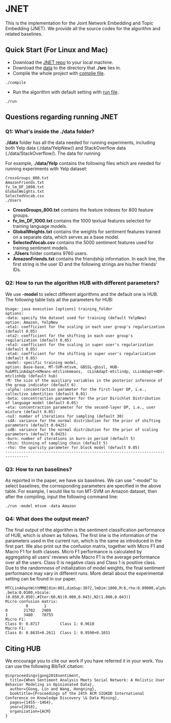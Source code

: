 # JNET
This is the implementation for the Joint Network Embedding and Topic Embedding (JNET). We provide all the source codes for the algorithm and related baselines.

## Quick Start (For Linux and Mac)
* Download the [JNET repo](https://github.com/Linda-sunshine/JNET.git) to your local machine.
* Download the [data](http://www.cs.virginia.edu/~lg5bt/files/jnet_data.zip) to the directory that **./src** lies in.
* Compile the whole project with [complie file](https://github.com/Linda-sunshine/JNET/blob/master/compile).
```
./compile
```
* Run the algorithm with default setting with [run file](https://github.com/Linda-sunshine/JNET/blob/master/run).
```
./run
```
## Questions regarding running JNET
### Q1: What's inside the ./data folder?
**./data** folder has all the data needed for running experiments, including both Yelp data (./data/YelpNew/) and StackOverflow data (./data/StackOverflow/). The data for running 

For example, **./data/Yelp** contains the following files which are needed for running experiments with Yelp dataset:
```
CrossGroups_800.txt
AmazonFriends.txt
fv_lm_DF_1000.txt
GlobalWeights.txt
SelectedVocab.csv
./Users
```
* **CrossGroups_800.txt** contains the feature indexes for 800 feature groups.
* **fv_lm_DF_1000.txt** contains the 1000 textual features selected for training language models.
* **GlobalWeights.txt** contains the weights for sentiment features trained on a separate data, which serves as a base model.
* **SelectedVocab.csv** contains the 5000 sentiment features used for training sentiment models.
* **./Users** folder contains 9760 users.
* **AmazonFriends.txt** contains the friendship information. In each line, the first string is the user ID and the following strings are his/her friends' IDs.

### Q2: How to run the algorithm HUB with different parameters?
We use **-model** to select different algorithms and the default one is HUB.
The following table lists all the parameters for HUB:
```
Usage: java execution [options] training_folder
options:
-data: specify the dataset used for training (default YelpNew)
option: Amazon, YelpNew
-eta1: coefficient for the scaling in each user group's regularization (default 0.05)
-eta2: coefficient for the shifting in each user group's regularization (default 0.05)
-eta3: coefficient for the scaling in super user's regularization (default 0.05)
-eta4: coefficient for the shifting in super user's regularization (default 0.05)
-model: specific training model,
option: Base-base, MT-SVM-mtsvm, GBSSL-gbssl, HUB-hubMTLinAdapt+kMeans-mtclinkmeans,  cLinAdapt-mtclindp, cLinAdapt+HDP-mtclinhdp (default hub)
-M: the size of the auxiliary variables in the posterior inference of the group indicator (default 6)
-alpha: concentraction parameter for the first-layer DP, i.e., collective identities (default 0.01)
-beta: concentraction parameter for the prior Dirichlet Distribution of language model (default 0.05)
-eta: concentraction parameter for the second-layer DP, i.e., user mixture (default 0.05)
-nuI: number of iterations for sampling (default 30)
-sdA: variance for the normal distribution for the prior of shifting parameters (default 0.0425)
-sdB: variance for the normal distribution for the prior of scaling parameters (default 0.0425)
-burn: number of iterations in burn-in period (default 5)
-thin: thinning of sampling chain (default 5)
-rho: the sparsity parameter for block model (default 0.05)
--------------------------------------------------------------------------------
```

### Q3: How to run baselines?
As reported in the paper, we have six baselines. We can use "-model" to select baselines, the corresponding parameters are specified in the above table. For example, I would like to run MT-SVM on Amazon dataset, then after the compiling, input the following command line:
```
./run -model mtsvm -data Amazon
```

### Q4: What does the output mean?
The final output of the algorithm is the sentiment classification performance of HUB, which is shown as follows. The first line is the information of the parameters used in the current run, which is the same as introduced in the first part. We also print out the confusion matrix, together with Micro F1 and Macro F1 for both classes. Micro F1 performance is calculated by aggregating all users’ reviews while Macro F1 is the average performance over all the users. Class 0 is negative class and Class 1 is positive class. Due to the randomness of initialization of model weights, the final sentiment performance may vary in different runs. More detail about the experimental setting can be found in our paper.
```
MTCLinAdaptWithMMB[dim:801,dimSup:3072,lmDim:1000,M:6,rho:0.09000,alpha:0.0010,eta:0.0500     ,beta:0.0100,nScale:(0.050,0.050),#Iter:60,N1(0.000,0.043),N2(1.000,0.043)]
Micro confusion matrix:
         0       1
0       21702   2909
1       3480    78755
Micro F1:
Class 0: 0.8717         Class 1: 0.9610
Macro F1:
Class 0: 0.8635+0.2611  Class 1: 0.9590+0.1031
```
## Citing HUB
We encourage you to cite our work if you have referred it in your work. You can use the following BibTeX citation:
```
@inproceedings{gong2018sentiment,
  title={When Sentiment Analysis Meets Social Network: A Holistic User Behavior Modeling in Opinionated Data},
  author={Gong, Lin and Wang, Hongning},
  booktitle={Proceedings of the 24th ACM SIGKDD International Conference on Knowledge Discovery \& Data Mining},
  pages={1455--1464},
  year={2018},
  organization={ACM}
}
```
